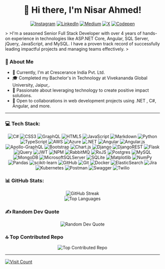 <h1 align="center">👋 Hi there, I'm Nisar Ahmed!</h1>

 <p align="center"> 
<a href="https://instagram.com/mahmednisar"><img src="https://img.shields.io/badge/Instagram-%23E4405F.svg?logo=Instagram&logoColor=white" alt="Instagram"></a>
<a href="https://linkedin.com/in/mahmednisar"><img src="https://img.shields.io/badge/LinkedIn-%230077B5.svg?logo=linkedin&logoColor=white" alt="LinkedIn"></a>
<a href="https://medium.com/@mahmednisar"><img src="https://img.shields.io/badge/Medium-12100E?logo=medium&logoColor=white" alt="Medium"></a>
<a href="https://x.com/mahmednisar"><img src="https://img.shields.io/badge/X-black.svg?logo=X&logoColor=white" alt="X"></a>
<a href="https://codepen.io/mahmednisar"><img src="https://img.shields.io/badge/Codepen-000000?style=for-the-badge&logo=codepen&logoColor=white" alt="Codepen"></a>
 </p>
>
>I'm a seasoned Senior Full Stack Developer with over 4 years of hands-on experience in technologies like ASP.NET Core, Angular, SQL Server, jQuery, JavaScript, and MySQL. I have a proven track record of successfully leading impactful projects and managing teams effectively.
>

### 🚀 About Me

- 💼 Currently, I'm at Crescerance India Pvt. Ltd.
- 🎓 Completed my Bachelor's in Technology at Vivekananda Global University, Jaipur,.
- 🌱 Passionate about leveraging technology to create positive impact solutions.
- 🤝 Open to collaborations in web development projects using .NET , C#, Angular, and more.

---

### 💻 Tech Stack:

  <p align="center"> 
<img src="https://img.shields.io/badge/c%23-%23239120.svg?style=for-the-badge&logo=csharp&logoColor=white" alt="C#">
<img src="https://img.shields.io/badge/css3-%231572B6.svg?style=for-the-badge&logo=css3&logoColor=white" alt="CSS3">
<img src="https://img.shields.io/badge/-GraphQL-E10098?style=for-the-badge&logo=graphql&logoColor=white" alt="GraphQL">
<img src="https://img.shields.io/badge/html5-%23E34F26.svg?style=for-the-badge&logo=html5&logoColor=white" alt="HTML5">
<img src="https://img.shields.io/badge/javascript-%23323330.svg?style=for-the-badge&logo=javascript&logoColor=%23F7DF1E" alt="JavaScript">
<img src="https://img.shields.io/badge/markdown-%23000000.svg?style=for-the-badge&logo=markdown&logoColor=white" alt="Markdown">
<img src="https://img.shields.io/badge/python-3670A0?style=for-the-badge&logo=python&logoColor=ffdd54" alt="Python">
<img src="https://img.shields.io/badge/typescript-%23007ACC.svg?style=for-the-badge&logo=typescript&logoColor=white" alt="TypeScript">
<img src="https://img.shields.io/badge/AWS-%23FF9900.svg?style=for-the-badge&logo=amazon-aws&logoColor=white" alt="AWS">
<img src="https://img.shields.io/badge/azure-%230072C6.svg?style=for-the-badge&logo=microsoftazure&logoColor=white" alt="Azure">
<img src="https://img.shields.io/badge/.NET-5C2D91?style=for-the-badge&logo=.net&logoColor=white" alt=".NET">
<img src="https://img.shields.io/badge/angular-%23DD0031.svg?style=for-the-badge&logo=angular&logoColor=white" alt="Angular">
<img src="https://img.shields.io/badge/angular.js-%23E23237.svg?style=for-the-badge&logo=angularjs&logoColor=white" alt="Angular.js">
<img src="https://img.shields.io/badge/-ApolloGraphQL-311C87?style=for-the-badge&logo=apollo-graphql" alt="Apollo-GraphQL">
<img src="https://img.shields.io/badge/bootstrap-%238511FA.svg?style=for-the-badge&logo=bootstrap&logoColor=white" alt="Bootstrap">
<img src="https://img.shields.io/badge/chart.js-F5788D.svg?style=for-the-badge&logo=chart.js&logoColor=white" alt="Chart.js">
<img src="https://img.shields.io/badge/django-%23092E20.svg?style=for-the-badge&logo=django&logoColor=white" alt="Django">
<img src="https://img.shields.io/badge/DJANGO-REST-ff1709?style=for-the-badge&logo=django&logoColor=white&color=ff1709&labelColor=gray" alt="DjangoREST">
<img src="https://img.shields.io/badge/flask-%23000.svg?style=for-the-badge&logo=flask&logoColor=white" alt="Flask">
<img src="https://img.shields.io/badge/jquery-%230769AD.svg?style=for-the-badge&logo=jquery&logoColor=white" alt="jQuery">
<img src="https://img.shields.io/badge/JWT-black?style=for-the-badge&logo=JSON%20web%20tokens" alt="JWT">
<img src="https://img.shields.io/badge/NPM-%23CB3837.svg?style=for-the-badge&logo=npm&logoColor=white" alt="NPM">
<img src="https://img.shields.io/badge/rabbitmq-FF6600?style=for-the-badge&logo=rabbitmq&logoColor=white" alt="RabbitMQ">
<img src="https://img.shields.io/badge/rxjs-%23B7178C.svg?style=for-the-badge&logo=reactivex&logoColor=white" alt="RxJS">
<img src="https://img.shields.io/badge/postgres-%23316192.svg?style=for-the-badge&logo=postgresql&logoColor=white" alt="Postgres">
<img src="https://img.shields.io/badge/mysql-4479A1.svg?style=for-the-badge&logo=mysql&logoColor=white" alt="MySQL">
<img src="https://img.shields.io/badge/MongoDB-%234ea94b.svg?style=for-the-badge&logo=mongodb&logoColor=white" alt="MongoDB">
<img src="https://img.shields.io/badge/Microsoft%20SQL%20Server-CC2927?style=for-the-badge&logo=microsoft%20sql%20server&logoColor=white" alt="MicrosoftSQLServer">
<img src="https://img.shields.io/badge/sqlite-%2307405e.svg?style=for-the-badge&logo=sqlite&logoColor=white" alt="SQLite">
<img src="https://img.shields.io/badge/Matplotlib-%23ffffff.svg?style=for-the-badge&logo=Matplotlib&logoColor=black" alt="Matplotlib">
<img src="https://img.shields.io/badge/numpy-%23013243.svg?style=for-the-badge&logo=numpy&logoColor=white" alt="NumPy">
<img src="https://img.shields.io/badge/pandas-%23150458.svg?style=for-the-badge&logo=pandas&logoColor=white" alt="Pandas">
<img src="https://img.shields.io/badge/scikit--learn-%23F7931E.svg?style=for-the-badge&logo=scikit-learn&logoColor=white" alt="scikit-learn">
<img src="https://img.shields.io/badge/github-%23121011.svg?style=for-the-badge&logo=github&logoColor=white" alt="GitHub">
<img src="https://img.shields.io/badge/git-%23F05033.svg?style=for-the-badge&logo=git&logoColor=white" alt="Git">
<img src="https://img.shields.io/badge/docker-%230db7ed.svg?style=for-the-badge&logo=docker&logoColor=white" alt="Docker">
<img src="https://img.shields.io/badge/-ElasticSearch-005571?style=for-the-badge&logo=elasticsearch" alt="ElasticSearch">
<img src="https://img.shields.io/badge/jira-%230A0FFF.svg?style=for-the-badge&logo=jira&logoColor=white" alt="Jira">
<img src="https://img.shields.io/badge/kubernetes-%23326ce5.svg?style=for-the-badge&logo=kubernetes&logoColor=white" alt="Kubernetes">
<img src="https://img.shields.io/badge/Postman-FF6C37?style=for-the-badge&logo=postman&logoColor=white" alt="Postman">
<img src="https://img.shields.io/badge/-Swagger-%23Clojure?style=for-the-badge&logo=swagger&logoColor=white" alt="Swagger">
<img src="https://img.shields.io/badge/Twilio-F22F46?style=for-the-badge&logo=Twilio&logoColor=white" alt="Twilio">
  </p>

  
 <h3>📊 GitHub Stats:</h3>
<p align="center"> 
    <img src="https://github-readme-streak-stats.herokuapp.com/?user=mahmednisar&theme=tokyonight&hide_border=false" alt="GitHub Streak"><br/>
    <img src="https://github-readme-stats.vercel.app/api/top-langs/?username=mahmednisar&theme=tokyonight&hide_border=false&include_all_commits=true&count_private=true&layout=compact" alt="Top Languages">
</p>

<h3>✍️ Random Dev Quote</h3>
<p align="center"> 
<img src="https://quotes-github-readme.vercel.app/api?type=horizontal&theme=dark" alt="Random Dev Quote">
</p>

<h3>🔝 Top Contributed Repo</h3>
<p align="center"> 
<img src="https://github-contributor-stats.vercel.app/api?username=mahmednisar&limit=5&theme=dark&combine_all_yearly_contributions=true" alt="Top Contributed Repo">
</p>
<hr>
<div style="width: 100%;">
<a href="https://visitcount.itsvg.in"><img src="https://visitcount.itsvg.in/api?id=mahmednisar&icon=0&color=1" alt="Visit Count"></a>
</div>
